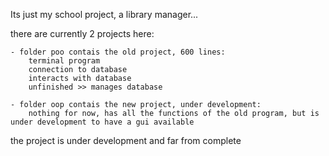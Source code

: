 Its just my school project, a library manager...

there are currently 2 projects here:
    
    - folder poo contais the old project, 600 lines:
        terminal program
        connection to database
        interacts with database
        unfinished >> manages database

    - folder oop contais the new project, under development:
        nothing for now, has all the functions of the old program, but is under development to have a gui available

the project is under development and far from complete